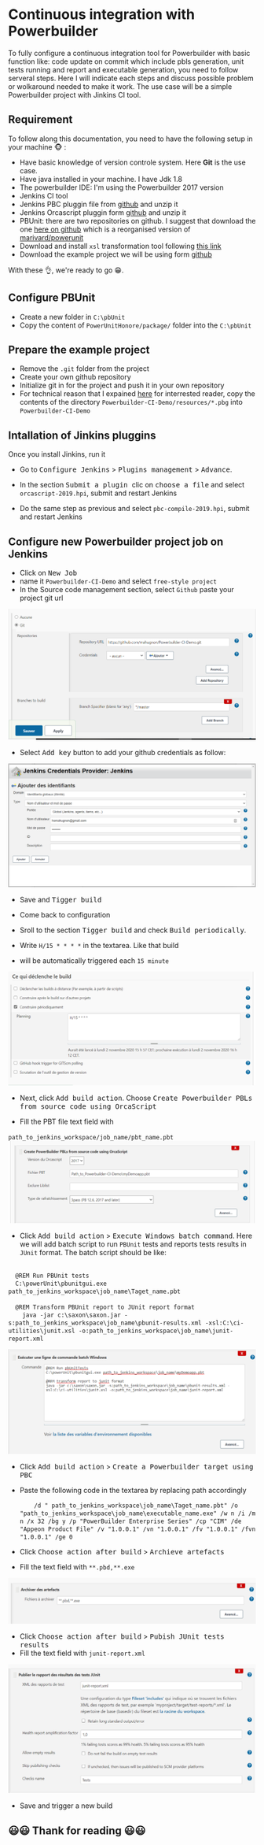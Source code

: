 #   Continuous integration with Powerbuilder  

To fully configure a continuous integration tool for Powerbuilder with basic function like: code update on commit which include pbls generation, unit tests running and report and executable generation, you need to follow serveral steps. Here I will indicate each steps and discuss possible problem or wolkaround needed to make it work. The use case will be a simple Powerbuilder project with Jinkins CI tool.  

##  Requirement

To follow along this documentation,  you need to have the following setup in your machine :monkey_face: :

-  Have basic knowledge of version controle system. Here **Git** is the use case.
-  Have java installed in your machine. I have Jdk 1.8
-  The powerbuilder IDE: I'm using the Powerbuilder 2017 version
-  Jenkins CI tool
-  Jenkins PBC pluggin file from [ github](https://github.com/bruce-armstrong/pbc_compile-plugin-2019.git) and unzip it
-  Jenkins Orcascript pluggin form [ github](https://github.com/bruce-armstrong/orcascript-plugin-2019.git) and unzip it
-  PBUnit: there are two repositories on github. I suggest  that download the one  [ here on github](https://github.com/mahugnon/PowerUnitHonore.git) which is  a reorganised version of [marivard/powerunit](https://github.com/marivard/powerunit.git)
-   Download  and install `xsl` transformation tool  following [ this link](https://dev.pageseeder.com/get_started/tutorials/how_to_run_xslt_from_the_command_line.html)
-  Download the example project we will be using  form [ github](https://github.com/mahugnon/Powerbuilder-CI-Demo.git)

With these :ok_hand:, we're ready to go   :grin:.

##  Configure PBUnit

-  Create a new folder in `C:\pbUnit`
-  Copy the content of `PowerUnitHonore/package/` folder into the `C:\pbUnit`

##  Prepare the example project

-  Remove the `.git` folder from the project
-  Create your own github repository
-  Initialize git in for the project  and push it in your own repository
-  For technical reason that I expained  [ here](https://github.com/mahugnon/PowerbuilderWiki/blob/master/PBLRegeneration.md) for interrested reader, copy the contents of the directory `Powerbuilder-CI-Demo/resources/*.pbg`  into `Powerbuilder-CI-Demo`


##  Intallation of Jinkins pluggins

Once you install Jinkins, run it

-  Go to <kbd>Configure Jenkins</kbd> > <kbd>Plugins management</kbd>  >  <kbd>Advance</kbd>.

-  In the section <kbd> Submit a plugin </kbd> clic on  <kbd>choose a file</kbd> and select  `orcascript-2019.hpi`, submit and restart Jenkins  
-  Do the same step as previous and select `pbc-compile-2019.hpi`, submit and restart Jenkins

##  Configure new Powerbuilder project job on Jenkins
  
-  Click on <kbd>New Job</kbd>
-   name it  `Powerbuilder-CI-Demo` and select `free-style project`
-   In the Source code management section, select `Github`  paste your project git url 

![Source control system](resources/jenkins-sourcemanagement.png)
  

-  Select  <kbd>Add key</kbd> button to add your github credentials as follow: 
  
![Github credention](resources/jenkins-sourcemanagement-credentials.png)


  
-   Save and <kbd>Tigger build<kbd>
  
-  Come back to configuration

-  Sroll to the section  <kbd>Tigger build</kbd> and check <kbd>Build periodically</kbd>.  
-  Write `H/15 * * * *`  in the textarea.  Like that build
-  will be automatically triggered each `15 minute` 
  
  
 ![Trigger build](resources/jenkins-sourcemanagement-triggerBuild.png)



-  Next, click <kbd>Add build action</kbd>. Choose <kbd>Create Powerbuilder PBLs from source code using OrcaScript</kbd>

-  Fill the PBT file text field with 
  
  
  `path_to_jenkins_workspace/job_name/pbt_name.pbt`
![PBLs generation](resources/jenkins-sourcemanagement-pathTo_pbtForPBLUpdating.png)



-  Click  <kbd> Add build action</kbd> > <kbd>Execute Windows batch command</kbd>. Here we will add batch script to run `PBUnit` tests and reports tests results in `JUnit` format. The batch script should be like:
  
```batch

  @REM Run PBUnit tests
  C:\powerUnit\pbunitgui.exe path_to_jenkins_workspace\job_name\Taget_name.pbt
  
  @REM Transform PBUnit report to JUnit report format
    java -jar c:\saxon\saxon.jar -s:path_to_jenkins_workspace\job_name\pbunit-results.xml -xsl:C:\ci-utilities\junit.xsl -o:path_to_jenkins_workspace\job_name\junit-report.xml
```

![Select batch](resources/jenkins-sourcemanagement-TestExecution.png)



-  Click <kbd>Add build action</kbd> > <kbd>Create a Powerbuilder target using PBC</kbd>

-  Paste the following code in the textarea by replacing     path accordingly
  
    ```batch
        /d " path_to_jenkins_workspace\job_name\Taget_name.pbt" /o "path_to_jenkins_workspace\job_name\executable_name.exe" /w n /i /m n /x 32 /bg y /p "PowerBuilder Enterprise Series" /cp "CIM" /de "Appeon Product File" /v "1.0.0.1" /vn "1.0.0.1" /fv "1.0.0.1" /fvn "1.0.0.1" /ge 0 
    ```
  

-  Click <kbd> Choose action after build</kbd> > <kbd> Archieve artefacts</kbd> 
-  Fill the text field with `**.pbd,**.exe`
  
  ![Archieve](resources/jenkins-sourcemanagement-archieveArtefacts.png)


-  Click <kbd> Choose action after build</kbd> > <kbd> Pubish JUnit tests results</kbd>
-  Fill the text field with `junit-report.xml`
  
  ![Junit results](resources/jenkins-sourceTests-report.png)

-  Save and trigger a new build

## :smiley::smiley: Thank for reading :smiley::smiley:
